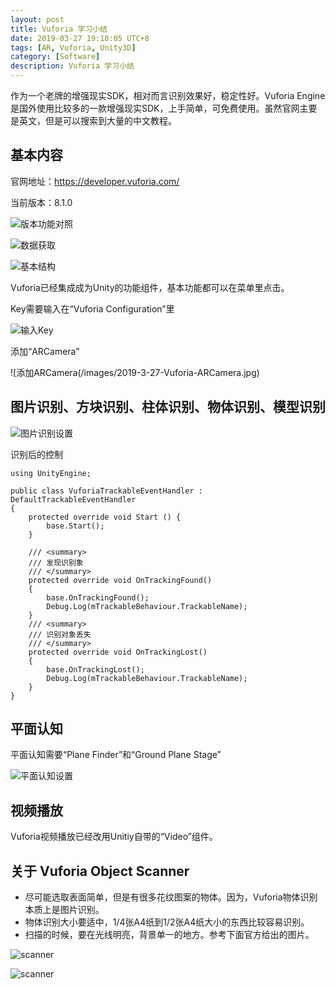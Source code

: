```yaml
---
layout: post
title: Vuforia 学习小结
date: 2019-03-27 19:10:05 UTC+8
tags: [AR, Vuforia, Unity3D]
category: [Software]
description: Vuforia 学习小结
---
```


作为一个老牌的增强现实SDK，相对而言识别效果好，稳定性好。Vuforia Engine是国外使用比较多的一款增强现实SDK，上手简单，可免费使用。虽然官网主要是英文，但是可以搜索到大量的中文教程。

<!-- more -->

## 基本内容

官网地址：https://developer.vuforia.com/

当前版本：8.1.0

![版本功能对照](/images/2019-3-27-vuforia-Version-Info.jpg)

![数据获取](/images/2019-3-27-Vuforia-database-source.jpg)

![基本结构](/images/2019-3-27-Vuforia-structure.jpg)

Vuforia已经集成成为Unity的功能组件，基本功能都可以在菜单里点击。

Key需要输入在“Vuforia Configuration”里

![输入Key](/images/2019-3-27-Vuforia-Set-Key.jpg)

添加“ARCamera”

![添加ARCamera(/images/2019-3-27-Vuforia-ARCamera.jpg)

## 图片识别、方块识别、柱体识别、物体识别、模型识别

![图片识别设置](/images/2019-3-27-Vuforia-Targets.jpg)

识别后的控制

    using UnityEngine;
    
    public class VuforiaTrackableEventHandler : DefaultTrackableEventHandler
    {
    	protected override void Start () {
    		base.Start();
    	}
    
    	/// <summary>
    	/// 发现识别象
    	/// </summary>
    	protected override void OnTrackingFound()
    	{
    		base.OnTrackingFound();
    		Debug.Log(mTrackableBehaviour.TrackableName);
    	}
    	/// <summary>
    	/// 识别对象丢失
    	/// </summary>
    	protected override void OnTrackingLost()
    	{
    		base.OnTrackingLost();
    		Debug.Log(mTrackableBehaviour.TrackableName);
    	}
    }

## 平面认知

平面认知需要“Plane Finder”和“Ground Plane Stage”

![平面认知设置](/images/2019-3-27-Vuforia-Ground-Plane.jpg)

## 视频播放

Vuforia视频播放已经改用Unitiy自带的“Video”组件。

## 关于 Vuforia Object Scanner

- 尽可能选取表面简单，但是有很多花纹图案的物体。因为，Vuforia物体识别本质上是图片识别。
- 物体识别大小要适中，1/4张A4纸到1/2张A4纸大小的东西比较容易识别。
- 扫描的时候，要在光线明亮，背景单一的地方。参考下面官方给出的图片。

![scanner](https://vuforialibrarycontent.vuforia.com/Images/Fall2014/VOS/car.jpg)

![scanner](https://vuforialibrarycontent.vuforia.com/Images/Fall2014/VOS/lighttent.jpg)
